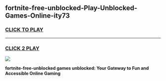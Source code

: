 
## fortnite-free-unblocked-Play-Unblocked-Games-Online-ity73
<h3>
<a href="https://premium76.site?title=fortnite-free-unblocked&ref=25A">CLICK TO PLAY</a></h3>
<hr>

<h3>
<a href="https://premium76.site?title=fortnite-free-unblocked&ref=25A">CLICK 2 PLAY</a>
  
</h3>

<a href="https://premium76.site?title=fortnite-free-unblocked&ref=25A"><img src="https://clearcache.store/games.png"></a>


**fortnite-free-unblocked games unblocked: Your Gateway to Fun and Accessible Online Gaming**
